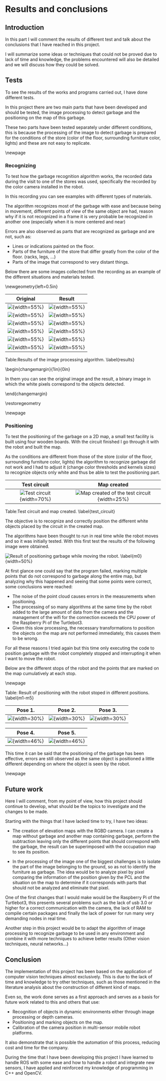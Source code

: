 # Results and conclusions

## Introduction

In this part I will comment the results of different test and talk about the conclusions that I have reached in this project.

I will summarize some ideas or techniques that could not be proved due to lack of time and knowledge, the problems encountered will also be detailed and we will discuss how they could be solved.

## Tests

To see the results of the works and programs carried out, I have done different tests.

In this project there are two main parts that have been developed and should be tested, the image processing to detect garbage and the positioning on the map of this garbage.

These two parts have been tested separately under different conditions, this is because the processing of the image to detect garbage is prepared for the conditions of the store (color of the floor, surrounding furniture color, lights) and these are not easy to replicate.

\newpage

### Recognizing

To test how the garbage recognition algorithm works, the recorded data during the visit to one of the stores was used, specifically the recorded by the color camera installed in the robot.

In this recording you can see examples with different types of materials.

The algorithm recognizes most of the garbage with ease and because being in movement, different points of view of the same object are had, reason why if it is not recognized in a frame it is very probable be recognized in another one (especially when it is more centered and near)

Errors are also observed as parts that are recognized as garbage and are not, such as:

- Lines or indications painted on the floor.
- Parts of the furniture of the store that differ greatly from the color of the floor. (racks, legs, ...)
- Parts of the image that correspond to very distant things.

Below there are some images collected from the recording as an example of the different situations and materials tested.

\newgeometry{left=0.5in}

| Original | Result |
|:--------:|:------:|
|![](source/figures/o1.png){width=55%}|![](source/figures/n1.png){width=55%}|
|![](source/figures/o2.png){width=55%}|![](source/figures/n2.png){width=55%}|
|![](source/figures/o3.png){width=55%}|![](source/figures/n3.png){width=55%}|
|![](source/figures/o4.png){width=55%}|![](source/figures/n4.png){width=55%}|
|![](source/figures/o5.png){width=55%}|![](source/figures/n5.png){width=55%}|
|![](source/figures/o6.png){width=55%}|![](source/figures/n6.png){width=55%}|

Table:Results of the image processing algorithm. \label{results}

\begin{changemargin}{1in}{0in}

In them you can see the original image and the result, a binary image in which the white pixels correspond to the objects detected.

\end{changemargin}

\restoregeometry

\newpage

### Positioning

To test the positioning of the garbage on a 2D map, a small test facility is built using four wooden boards. With the circuit finished I go through it with the robot and built the map.

As the conditions are different from those of the store (color of the floor, surrounding furniture color, lights) the algorithm to recognize garbage did not work and I had to adjust it (change color thresholds and kernels sizes) to recognize objects only white and thus be able to test the positioning part.

| Test circuit | Map created |
|:------------:|:-----------:|
|![Test circuit](source/figures/test_circuit.jpg){width=70%}|![Map created of the test circuit](source/figures/test_map.png){width=25%}|

Table:Test circuit and map created. \label{test_circuit}

The objective is to recognize and correctly position the different white objects placed by the circuit in the created map.

The algorithms have been thought to run in real time while the robot moves and so it was initially tested. With this first test the results of the following image were obtained.

![Result of positioning garbage while moving the robot. \label{m0}](source/figures/m0.png){width=50%}

At first glance one could say that the program failed, marking multiple points that do not correspond to garbage along the entire map, but analyzing why this happened and seeing that some points were correct, some conclusions were reached:

- The noise of the point cloud causes errors in the measurements when positioning.
- The processing of so many algorithms at the same time by the robot added to the large amount of data from the camera and the management of the wifi for the connection exceeds the CPU power of the Raspberry Pi of the Turtlebot3.
- Given this slow processing, the necessary transformations to position the objects on the map are not performed immediately, this causes them to be wrong.

For all these reasons I tried again but this time only executing the code to position garbage with the robot completely stopped and interrupting it when I want to move the robot.

Below are the different stops of the robot and the points that are marked on the map cumulatively at each stop.

\newpage

Table: Result of positioning with the robot stoped in different positions. \label{m1-m5}

| Pose 1. | Pose 2. | Pose 3. |
|:-------:|:-------:|:-------:|
|![](source/figures/m1.png){width=30%}|![](source/figures/m2.png){width=30%}|![](source/figures/m3.png){width=30%}|

| Pose 4. | Pose 5. |
|:-------:|:-------:|
|![](source/figures/m4.png){width=46%}|![](source/figures/m5.png){width=46%}|

This time it can be said that the positioning of the garbage has been effective, errors are still observed as the same object is positioned a little different depending on where the object is seen by the robot.

\newpage

## Future work

Here I will comment, from my point of view, how this project should continue to develop, what should be the topics to investigate and the changes to be made.

Starting with the things that I have lacked time to try, I have two ideas:

- The creation of elevation maps with the RGBD camera. I can create a map without garbage and another map containing garbage, perform the subtraction leaving only the different points that should correspond with the garbage, the result can be superimposed with the occupation map to see its position.

- In the processing of the image one of the biggest challenges is to isolate the part of the image belonging to the ground, so as not to identify the furniture as garbage. The idea would be to analyze pixel by pixel comparing the information of the position given by the PCL and the situation on the map to determine if it corresponds with parts that should not be analyzed and eliminate that pixel.

One of the first changes that I would make would be the Raspberry Pi of the Turtlebot3, this presents several problems such as the lack of usb 3.0 or higher for a correct communication with the camera, the lack of RAM to compile certain packages and finally the lack of power for run many very demanding nodes in real time.

Another step in this project would be to adapt the algorithm of image processing to recognize garbage to be used in any environment and combine it with more techniques to achieve better results (Other vision techniques, neural networks...)

## Conclusion

The implementation of this project has been based on the application of computer vision techniques almost exclusively. This is due to the lack of time and knowledge to try other techniques, such as those mentioned in the literature analysis about the construction of different kind of maps.

Even so, the work done serves as a first approach and serves as a basis for future work related to this and others that use:

- Recognition of objects in dynamic environments either through image processing or depth cameras.
- Positioning and marking objects on the map.
- Calibration of the camera position in multi-sensor mobile robot platforms.

It also demonstrate  that is possible the automation of this process, reducing cost and time for the company.

During the time that I have been developing this project I have learned to handle ROS with some ease and how to handle a robot and integrate new sensors, I have applied and reinforced my knowledge of programming in C++ and OpenCV.
